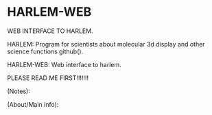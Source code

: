 # HARLEM-WEB
WEB INTERFACE TO HARLEM.

HARLEM: Program for scientists about molecular 3d display and other science functions github().

HARLEM-WEB: Web interface to harlem.

PLEASE READ ME FIRST!!!!!!!

(Notes):

(About/Main info):

